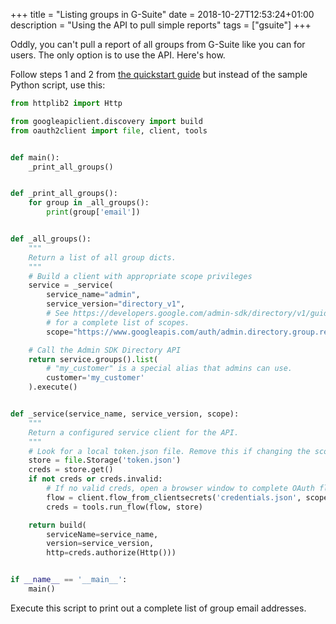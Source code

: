 +++
title = "Listing groups in G-Suite"
date = 2018-10-27T12:53:24+01:00
description = "Using the API to pull simple reports"
tags = ["gsuite"]
+++

Oddly, you can't pull a report of all groups from G-Suite like you can for users. The only option is to
use the API. Here's how.

Follow steps 1 and 2 from [the quickstart guide](https://developers.google.com/admin-sdk/directory/v1/quickstart/python) but
instead of the sample Python script, use this:

```python
from httplib2 import Http

from googleapiclient.discovery import build
from oauth2client import file, client, tools


def main():
    _print_all_groups()


def _print_all_groups():
    for group in _all_groups():
        print(group['email'])


def _all_groups():
    """
    Return a list of all group dicts.
    """
    # Build a client with appropriate scope privileges
    service = _service(
        service_name="admin",
        service_version="directory_v1",
        # See https://developers.google.com/admin-sdk/directory/v1/guides/authorizing
        # for a complete list of scopes.
        scope="https://www.googleapis.com/auth/admin.directory.group.readonly")

    # Call the Admin SDK Directory API
    return service.groups().list(
        # "my_customer" is a special alias that admins can use.
        customer='my_customer'
    ).execute()


def _service(service_name, service_version, scope):
    """
    Return a configured service client for the API.
    """
    # Look for a local token.json file. Remove this if changing the scope.
    store = file.Storage('token.json')
    creds = store.get()
    if not creds or creds.invalid:
        # If no valid creds, open a browser window to complete OAuth flow and save token.
        flow = client.flow_from_clientsecrets('credentials.json', scope)
        creds = tools.run_flow(flow, store)

    return build(
        serviceName=service_name,
        version=service_version,
        http=creds.authorize(Http()))


if __name__ == '__main__':
    main()
```

Execute this script to print out a complete list of group email addresses.
